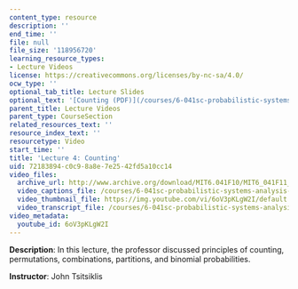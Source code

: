 ```yaml
---
content_type: resource
description: ''
end_time: ''
file: null
file_size: '118956720'
learning_resource_types:
- Lecture Videos
license: https://creativecommons.org/licenses/by-nc-sa/4.0/
ocw_type: ''
optional_tab_title: Lecture Slides
optional_text: '[Counting (PDF)](/courses/6-041sc-probabilistic-systems-analysis-and-applied-probability-fall-2013/resources/mit6_041scf13_l04)'
parent_title: Lecture Videos
parent_type: CourseSection
related_resources_text: ''
resource_index_text: ''
resourcetype: Video
start_time: ''
title: 'Lecture 4: Counting'
uid: 72183894-c0c9-8a8e-7e25-42fd5a10cc14
video_files:
  archive_url: http://www.archive.org/download/MIT6.041F10/MIT6_041F11_lec04_300k.mp4
  video_captions_file: /courses/6-041sc-probabilistic-systems-analysis-and-applied-probability-fall-2013/6oV3pKLgW2I_captions.webvtt
  video_thumbnail_file: https://img.youtube.com/vi/6oV3pKLgW2I/default.jpg
  video_transcript_file: /courses/6-041sc-probabilistic-systems-analysis-and-applied-probability-fall-2013/6oV3pKLgW2I_transcript.pdf
video_metadata:
  youtube_id: 6oV3pKLgW2I
---
```


**Description**: In this lecture, the professor discussed principles of counting, permutations, combinations, partitions, and binomial probabilities.

**Instructor**: John Tsitsiklis

